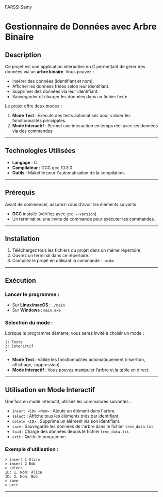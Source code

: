 FARSSI Samy


# Gestionnaire de Données avec Arbre Binaire

## Description
Ce projet est une application interactive en C permettant de gérer des données via un **arbre binaire**. Vous pouvez :
- Insérer des données (identifiant et nom).
- Afficher les données triées selon leur identifiant.
- Supprimer des données via leur identifiant.
- Sauvegarder et charger les données dans un fichier texte.

Le projet offre deux modes :
1. **Mode Test** : Exécute des tests automatisés pour valider les fonctionnalités principales.
2. **Mode Interactif** : Permet une interaction en temps réel avec les données via des commandes.

---

## Technologies Utilisées
- **Langage** : C.
- **Compilateur** : GCC gcc 10.3.0
- **Outils** : Makefile pour l'automatisation de la compilation.

---

## Prérequis
Avant de commencer, assurez-vous d'avoir les éléments suivants :
- **GCC** installé (vérifiez avec `gcc --version`).
- Un terminal ou une invite de commande pour exécuter les commandes.

---

## Installation
1. Téléchargez tous les fichiers du projet dans un même répertoire.
2. Ouvrez un terminal dans ce répertoire.
3. Compilez le projet en utilisant la commande : ``` make```
  

---

## Exécution
### Lancer le programme :
- Sur **Linux/macOS** : 
  ```./main```
- Sur **Windows** : 
  ```main.exe```

### Sélection du mode :
Lorsque le programme démarre, vous serez invité à choisir un mode :
```
1: Tests
2: Interactif
> 
```

- **Mode Test** : Valide les fonctionnalités automatiquement (insertion, affichage, suppression).
- **Mode Interactif** : Vous pouvez manipuler l'arbre et la table en direct.

---

## Utilisation en Mode Interactif
Une fois en mode interactif, utilisez les commandes suivantes :
- `insert <ID> <Nom>` : Ajoute un élément dans l'arbre.
- `select` : Affiche tous les éléments triés par identifiant.
- `delete <ID>` : Supprime un élément via son identifiant.
- `save` : Sauvegarde les données de l'arbre dans le fichier `tree_data.txt`.
- `load` : Charge des données depuis le fichier `tree_data.txt`.
- `exit` : Quitte le programme.

### Exemple d'utilisation :
```
> insert 1 Alice
> insert 2 Bob
> select
ID: 1, Nom: Alice
ID: 2, Nom: Bob
> save
> exit
```

---


